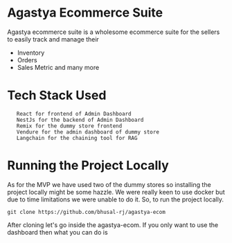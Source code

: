 
# Agastya Ecommerce Suite

Agastya ecommerce suite is a wholesome ecommerce suite for the sellers to easily track and manage their

- Inventory
- Orders
- Sales Metric and many more


# Tech Stack Used
 ```
    React for frontend of Admin Dashboard
    NestJs for the backend of Admin Dashboard
    Remix for the dummy store frontend
    Vendure for the admin dashboard of dummy store
    Langchain for the chaining tool for RAG

```

# Running the Project Locally

As for the MVP we have used two of the dummy stores so installing the project locally might be some hazzle. We were really keen to use docker but due to time limitations we were unable to do it. So, to run the project locally.

``` git clone https://github.com/bhusal-rj/agastya-ecom ```

After cloning let's go inside the agastya-ecom. If you only want to use the dashboard then what you can do is

```
```
